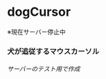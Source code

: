 # dogCursor
※現在サーバー停止中
### 犬が追従するマウスカーソル

<!-- https://wankofolio.penne.jp/dogCursor/ -->

###### サーバーのテスト用で作成


